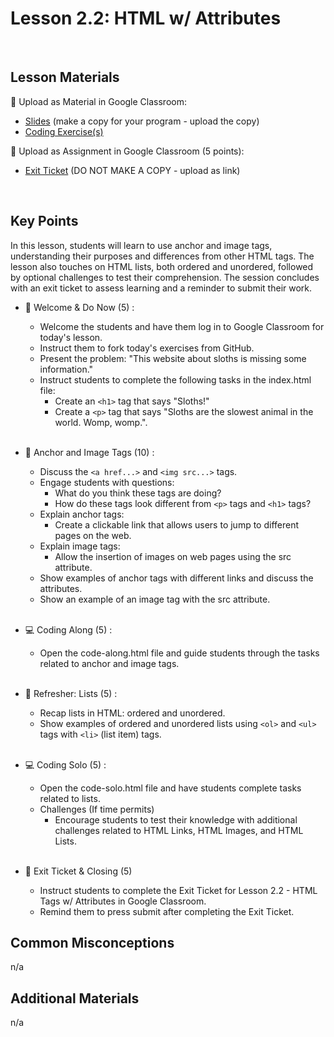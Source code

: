 # Lesson 2.2: HTML w/ Attributes

<br>

## Lesson Materials

📖 Upload as Material in Google Classroom:
- [Slides](https://docs.google.com/presentation/d/1bTydnT-1PbiUrvkJclzQNBKgu1TRZMHy42xw65AF-7s/edit?usp=sharing) (make a copy for your program - upload the copy)
- [Coding Exercise(s)](https://github.com/JillVanO/int-u2l2-23-24-student-exercises)

📝 Upload as Assignment in Google Classroom (5 points):
- [Exit Ticket](https://forms.gle/vjoh8c4hp1yP3b458) (DO NOT MAKE A COPY - upload as link)

<br>

## Key Points

In this lesson, students will learn to use anchor and image tags, understanding their purposes and differences from other HTML tags. The lesson also touches on HTML lists, both ordered and unordered, followed by optional challenges to test their comprehension. The session concludes with an exit ticket to assess learning and a reminder to submit their work.

- 👋 Welcome & Do Now (5) : 
    - Welcome the students and have them log in to Google Classroom for today's lesson.
    - Instruct them to fork today's exercises from GitHub.
    - Present the problem: "This website about sloths is missing some information."
    - Instruct students to complete the following tasks in the index.html file:
        - Create an `<h1>` tag that says "Sloths!"
        - Create a `<p>` tag that says "Sloths are the slowest animal in the world. Womp, womp.". <br><br>

- 🔗 Anchor and Image Tags (10) :
    - Discuss the `<a href...>` and `<img src...>` tags.
    - Engage students with questions:
        - What do you think these tags are doing?
        - How do these tags look different from `<p>` tags and `<h1>` tags?
    - Explain anchor tags:
        - Create a clickable link that allows users to jump to different pages on the web.
    - Explain image tags:
        - Allow the insertion of images on web pages using the src attribute.
    - Show examples of anchor tags with different links and discuss the attributes.
    - Show an example of an image tag with the src attribute.<br><br>

- 💻 Coding Along (5) : 
    - Open the code-along.html file and guide students through the tasks related to anchor and image tags. <br><br>

- 📄 Refresher: Lists (5) :
    - Recap lists in HTML: ordered and unordered.
    - Show examples of ordered and unordered lists using `<ol>` and `<ul>` tags with `<li>` (list item) tags.<br><br>

- 💻 Coding Solo (5) : 
    - Open the code-solo.html file and have students complete tasks related to lists.
    - Challenges (If time permits)
        - Encourage students to test their knowledge with additional challenges related to HTML Links, HTML Images, and HTML Lists. <br><br>

- 👋 Exit Ticket & Closing (5)
    - Instruct students to complete the Exit Ticket for Lesson 2.2 - HTML Tags w/ Attributes in Google Classroom.
    - Remind them to press submit after completing the Exit Ticket.


## Common Misconceptions
n/a


## Additional Materials
n/a

